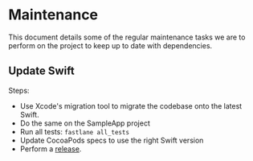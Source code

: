 # Maintenance

This document details some of the regular maintenance tasks we are to perform on the project to keep up to date with dependencies.

## Update Swift

Steps:

* Use Xcode's migration tool to migrate the codebase onto the latest Swift.
* Do the same on the SampleApp project
* Run all tests: `fastlane all_tests`
* Update CocoaPods specs to use the right Swift version
* Perform a [release](Releasing.md).
